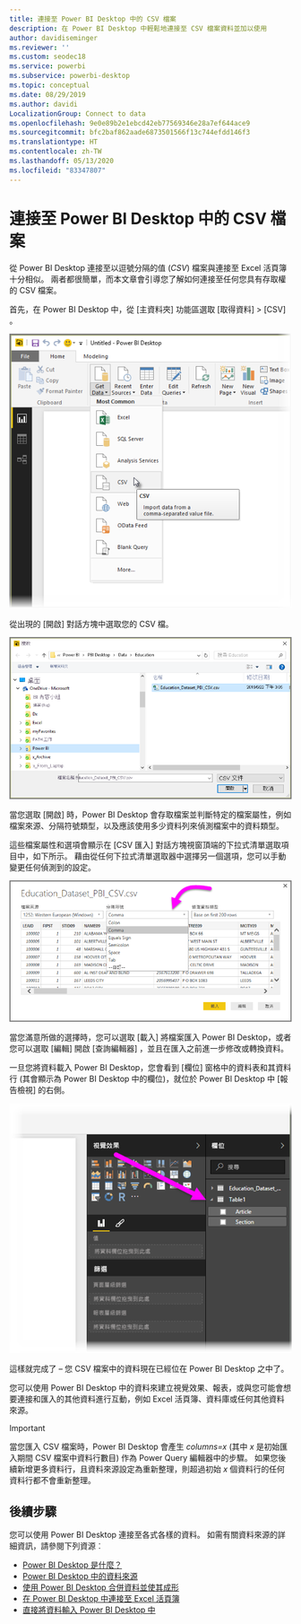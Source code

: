 ```yaml
---
title: 連接至 Power BI Desktop 中的 CSV 檔案
description: 在 Power BI Desktop 中輕鬆地連接至 CSV 檔案資料並加以使用
author: davidiseminger
ms.reviewer: ''
ms.custom: seodec18
ms.service: powerbi
ms.subservice: powerbi-desktop
ms.topic: conceptual
ms.date: 08/29/2019
ms.author: davidi
LocalizationGroup: Connect to data
ms.openlocfilehash: 9e0e89b2e1ebcd42eb77569346e28a7ef644ace9
ms.sourcegitcommit: bfc2baf862aade6873501566f13c744efdd146f3
ms.translationtype: HT
ms.contentlocale: zh-TW
ms.lasthandoff: 05/13/2020
ms.locfileid: "83347807"
---
```

# <a name="connect-to-csv-files-in-power-bi-desktop"></a>連接至 Power BI Desktop 中的 CSV 檔案
從 Power BI Desktop 連接至以逗號分隔的值 (*CSV*) 檔案與連接至 Excel 活頁簿十分相似。 兩者都很簡單，而本文章會引導您了解如何連接至任何您具有存取權的 CSV 檔案。

首先，在 Power BI Desktop 中，從 [主資料夾]  功能區選取 [取得資料] > [CSV]  。

![](media/desktop-connect-csv/connect-to-csv_1.png)

從出現的 [開啟]  對話方塊中選取您的 CSV 檔。

![](media/desktop-connect-csv/connect-to-csv_2.png)

當您選取 [開啟]  時，Power BI Desktop 會存取檔案並判斷特定的檔案屬性，例如檔案來源、分隔符號類型，以及應該使用多少資料列來偵測檔案中的資料類型。

這些檔案屬性和選項會顯示在 [CSV 匯入]  對話方塊視窗頂端的下拉式清單選取項目中，如下所示。 藉由從任何下拉式清單選取器中選擇另一個選項，您可以手動變更任何偵測到的設定。

![](media/desktop-connect-csv/connect-to-csv_3.png)

當您滿意所做的選擇時，您可以選取 [載入]  將檔案匯入 Power BI Desktop，或者您可以選取 [編輯]  開啟 [查詢編輯器]  ，並且在匯入之前進一步修改或轉換資料。

一旦您將資料載入 Power BI Desktop，您會看到 [欄位]  窗格中的資料表和其資料行 (其會顯示為 Power BI Desktop 中的欄位)，就位於 Power BI Desktop 中 [報告檢視] 的右側。

![](media/desktop-connect-csv/connect-to-csv_4.png)

這樣就完成了 – 您 CSV 檔案中的資料現在已經位在 Power BI Desktop 之中了。

您可以使用 Power BI Desktop 中的資料來建立視覺效果、報表，或與您可能會想要連接和匯入的其他資料進行互動，例如 Excel 活頁簿、資料庫或任何其他資料來源。

> [!IMPORTANT]
> 當您匯入 CSV 檔案時，Power BI Desktop 會產生 *columns=x* (其中 *x* 是初始匯入期間 CSV 檔案中資料行數目) 作為 Power Query 編輯器中的步驟。 如果您後續新增更多資料行，且資料來源設定為重新整理，則超過初始 *x* 個資料行的任何資料行都不會重新整理。 


## <a name="next-steps"></a>後續步驟
您可以使用 Power BI Desktop 連接至各式各樣的資料。 如需有關資料來源的詳細資訊，請參閱下列資源︰

* [Power BI Desktop 是什麼？](../fundamentals/desktop-what-is-desktop.md)
* [Power BI Desktop 中的資料來源](desktop-data-sources.md)
* [使用 Power BI Desktop 合併資料並使其成形](desktop-shape-and-combine-data.md)
* [在 Power BI Desktop 中連接至 Excel 活頁簿](desktop-connect-excel.md)   
* [直接將資料輸入 Power BI Desktop 中](desktop-enter-data-directly-into-desktop.md)   
